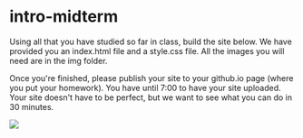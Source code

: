 # intro-midterm

Using all that you have studied so far in class, build the site below. We have provided you an index.html file and a style.css file. All the images you will need are in the img folder.

Once you're finished, please publish your site to your github.io page (where you put your homework). You have until 7:00 to have your site uploaded. Your site doesn't have to be perfect, but we want to see what you can do in 30 minutes.

<img src="https://docs.google.com/drawings/d/1MkKUyJVuSL3EaN-SH0dQJDVQ_HlWLELrDHUoMOxz_b4/pub?w=1443&amp;h=1485">



